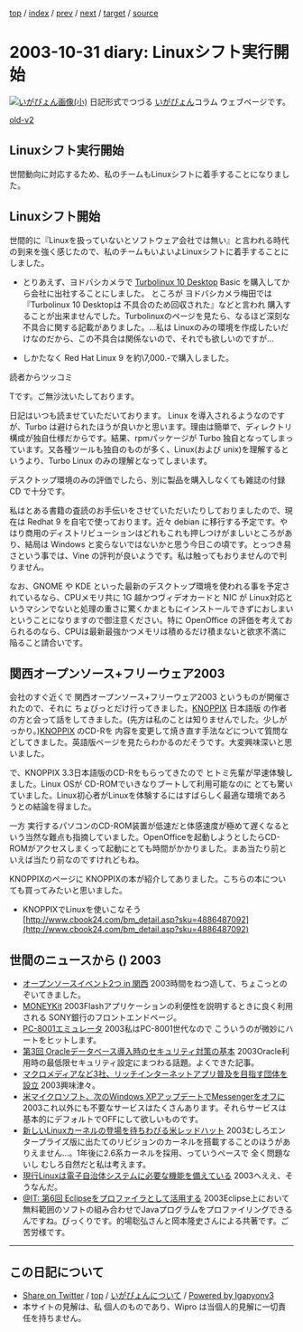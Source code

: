 [top](../index.html) 
 / [index](index.html) 
 / [prev](ig031030.html) 
 / [next](ig031101.html) 
 / [target](https://igapyon.github.io/diary/2003/ig031031.html) 
 / [source](https://github.com/igapyon/diary/blob/master/2003/ig031031.src.md) 

2003-10-31 diary: Linuxシフト実行開始
=====================================================================================================
[![いがぴょん画像(小)](https://igapyon.github.io/diary/images/iga200306s.jpg "いがぴょん")](https://igapyon.github.io/diary/memo/memoigapyon.html) 日記形式でつづる [いがぴょん](https://igapyon.github.io/diary/memo/memoigapyon.html)コラム ウェブページです。

[old-v2](ig031031-orig.html)

## Linuxシフト実行開始

世間動向に対応するため、私のチームもLinuxシフトに着手することになりました。


## Linuxシフト開始

世間的に『Linuxを扱っていないとソフトウェア会社では無い』と言われる時代の到来を強く感じたので、私のチームもいよいよLinuxシフトに着手することにしました。

* とりあえず、ヨドバシカメラで [Turbolinux 10 Desktop](http://www.turbolinux.co.jp/10d/) Basic を購入してから会社に出社することにしました。
  ところが ヨドバシカメラ梅田では 『Turbolinux 10 Desktopは 不具合のため回収された』などと言われ
  購入することが出来ませんでした。Turbolinuxのページを見たら、なるほど深刻な不具合に関する記載がありました。…私は
  Linuxのみの環境を作成したいだけなのだから、この不具合は関係ないので、それでも欲しいのですが…
  
* しかたなく Red Hat Linux 9 を約\7,000.-で購入しました。

読者からツッコミ

Tです。ご無沙汰いたしております。

日記はいつも読ませていただいております。
Linux を導入されるようなのですが、Turbo は避けられたほうが良いかと思います。理由は簡単で、ディレクトリ構成が独自仕様だからです。結果、rpmパッケージが Turbo 独自となってしまっています。又各種ツールも独自のものが多く、Linux(および
unix)を理解するというより、Turbo Linux のみの理解となってしまいます。

デスクトップ環境のみの評価でしたら、別に製品を購入しなくても雑誌の付録
CD で十分です。

私はとある書籍の査読のお手伝いをさせていただいたりしておりましたので、現在は
Redhat 9 を自宅で使っております。近々 debian に移行する予定です。やはり商用のディストリビューションはどれもこれも押しつけがましいところがあり、結局は
Windows と変らないではないかと思う今日この頃です。とっつき易さという事では、Vine の評判が良いようです。私は触ってもおりませんので判りません。

なお、GNOME や KDE といった最新のデスクトップ環境を使われる事を予定されているなら、CPUメモリ共に 1G 越かつヴィデオカードと NIC が Linux対応というマシンでないと処理の重さに驚くかまともにインストールできずにおしまいということになりますので御注意ください。特に
OpenOffice の評価を考えておられるのなら、CPUは最新最強かつメモリは積めるだけ積まないと欲求不満に陥ること請合いです。

## 関西オープンソース+フリーウェア2003

会社のすぐ近くで 関西オープンソース+フリーウェア2003 というものが開催されたので、それに ちょびっとだけ行ってきました。[KNOPPIX](http://www.igapyon.jp/igapyon/diary/keyword/knoppix.html) 日本語版 の作者の方と会って話をしてきました。(先方は私のことは知りませんでした。少しがっかり。)[KNOPPIX](http://www.igapyon.jp/igapyon/diary/keyword/knoppix.html) のCD-Rを 内容を変更して焼き直す手法などについて質問などしてきました。英語版ページを見たらわかるのだそうです。大変興味深いと思いました。

で、KNOPPIX 3.3日本語版のCD-Rをもらってきたので ヒトミ先輩が早速体験しました。Linux
OSが CD-ROMでいきなりブートして利用可能なのに とても驚いていました。Linux初心者がLinuxを体験するにはすばらしく最適な環境であろうとの結論を得ました。

一方 実行するパソコンのCD-ROM装置が低速だと体感速度が極めて遅くなるという当然な難点も指摘していました。OpenOfficeを起動しようとしたらCD-ROMがアクセスしまくって起動にとても時間がかかりました。まあ当たり前といえば当たり前なのですけれどもね。

KNOPPIXのページに KNOPPIXの本が紹介してありました。こちらの本についても買ってみたいと思いました。

* KNOPPIXでLinuxを使いこなそう
  [http://www.cbook24.com/bm_detail.asp?sku=4886487092](http://www.cbook24.com/bm_detail.asp?sku=4886487092)

## 世間のニュースから () 2003

* [オープンソースイベント2つ in 関西](http://slashdot.jp/article.pl?sid=03/10/30/127224&topic=89)  2003時間をねつ造して、ちょこっとのぞいてきました。
* [MONEYKit](http://moneykit.net/)  2003Flashアプリケーションの利便性を説明するときに良く利用される SONY銀行のフロントエンドページ。
* [PC-8001エミュレータ](http://www.geocities.co.jp/SiliconValley-SanJose/7599/pc-8001/)  2003私はPC-8001世代なので こういうのが微妙にハートをヒットします。
* [第3回 Oracleデータベース導入時のセキュリティ対策の基本](http://www.atmarkit.co.jp/fsecurity/rensai/dbsec03/dbsec01.html)  2003Oracle利用時の最低限セキュリティ設定にまつわる話題。よくできた記事。
* [マクロメディアなど3社、リッチインターネットアプリ普及を目指す団体を設立](http://japan.cnet.com/news/ent/story/0,2000047623,20061673,00.htm)  2003興味津々。
* [米マイクロソフト、次のWindows XPアップデートでMessengerをオフに](http://japan.cnet.com/news/tech/story/0,2000047674,20061676,00.htm)  2003これ以外にも不要なサービスはたくさんあります。それらサービスは基本的にデフォルトでOFFにして欲しいものです。
* [新しいLinuxカーネルの登場を待ちわびる米レッドハット](http://japan.cnet.com/news/ent/story/0,2000047623,20061699,00.htm)  2003むしろエンタープライズ版に出たてのリビジョンのカーネルを搭載することのほうがありえません…。1年後に2.6系カーネルを採用、っていうペースで 全く問題ないし むしろ自然だと私は考えます。
* [現行Linuxは電子自治体システムに必要な機能を備えている](http://biztech.nikkeibp.co.jp/wcs/leaf/CID/onair/biztech/comp/274346)  2003へええ、そうなんだ。
* [@IT: 第6回 Eclipseをプロファイラとして活用する](http://www.atmarkit.co.jp/fjava/rensai2/eclipse2_06/eclipse06_1.html)  2003Eclipse上において無料範囲のソフトの組み合わせでJavaプログラムをプロファイリングできるんですね。びっくりです。的場聡弘さんと岡本隆史さんによる共著です。ご苦労様です。


----------------------------------------------------------------------------------------------------

## この日記について

* [Share on Twitter](https://twitter.com/intent/tweet?hashtags=igapyon%2Cdiary%2C%E3%81%84%E3%81%8C%E3%81%B4%E3%82%87%E3%82%93&text=Linux%E3%82%B7%E3%83%95%E3%83%88%E5%AE%9F%E8%A1%8C%E9%96%8B%E5%A7%8B&url=https%3A%2F%2Figapyon.github.io%2Fdiary%2F2003%2Fig031031.html) / [top](../index.html) / [いがぴょんについて](https://igapyon.github.io/diary/memo/memoigapyon.html) / [Powered by Igapyonv3](https://github.com/igapyon/igapyonv3)
* 本サイトの見解は、私 個人のものであり、Wipro は当個人的見解に一切責任を持ちません。 
